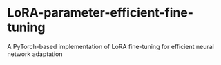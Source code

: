 # LoRA-parameter-efficient-fine-tuning
A PyTorch-based implementation of LoRA fine-tuning for efficient neural network adaptation
